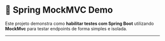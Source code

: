 # 📌 Spring MockMVC Demo

Este projeto demonstra como **habilitar testes com Spring Boot** utilizando **MockMvc** para testar endpoints de forma simples e isolada.

---
